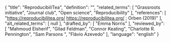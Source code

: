 {
    "title": "ReproducibiliTea",
    "definition": "",
    "related_terms": [
        "Grassroots initiative",
        "Journal club",
        "Open science",
        "Reproducibility"
    ],
    "references": [
        "https://reproducibilitea.org/ https://reproducibilitea.org/ ; Orben (2019)"
    ],
    "alt_related_terms": [
        null
    ],
    "drafted_by": [
        "Emma Norris"
    ],
    "reviewed_by": [
        "Mahmoud Elsherif",
        "Gilad Feldman",
        "Connor Keating",
        "Charlotte R. Pennington",
        "Sam Parsons ",
        "Flávio Azevedo"
    ],
    "language": "english"
}